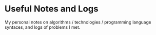# Useful Notes and Logs

My personal notes on algorithms / technologies / programming language syntaces, and logs of problems I met.
